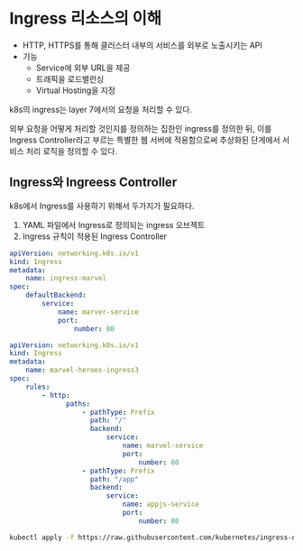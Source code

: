 # Ingress 리소스의 이해

-   HTTP, HTTPS를 통해 클러스터 내부의 서비스를 외부로 노출시키는 API
-   기능
    -   Service에 외부 URL을 제공
    -   트래픽을 로드밸런싱
    -   Virtual Hosting을 지정

k8s의 ingress는 layer 7에서의 요청을 처리할 수 있다.

외부 요청을 어떻게 처리할 것인지를 정의하는 집한인 ingress를 정의한 뒤, 이를 Ingress Controller라고 부르는 특별한 웹 서버에 적용함으로써 추상화된 단게에서 서비스 처리 로직을 정의할 수 있다.

## Ingress와 Ingreess Controller

k8s에서 Ingress를 사용하기 위해서 두가지가 필요하다.

1. YAML 파일에서 Ingress로 정의되는 ingress 오브젝트
2. Ingress 규칙이 적용된 Ingress Controller

```yaml
apiVersion: networking.k8s.io/v1
kind: Ingress
metadata:
    name: ingress-marvel
spec:
    defaultBackend:
        service:
            name: marver-service
            port:
                number: 80
```

```yaml
apiVersion: networking.k8s.io/v1
kind: Ingress
metadata:
    name: marvel-heroes-ingress3
spec:
    rules:
        - http:
              paths:
                  - pathType: Prefix
                    path: "/"
                    backend:
                        service:
                            name: marvel-service
                            port:
                                number: 80
                  - pathType: Prefix
                    path: "/app"
                    backend:
                        service:
                            name: appjs-service
                            port:
                                number: 80
```

```bash
kubectl apply -f https://raw.githubusercontent.com/kubernetes/ingress-nginx/controller-v0.35.0/deploy/static/provider/baremetal/deploy.yaml
```
